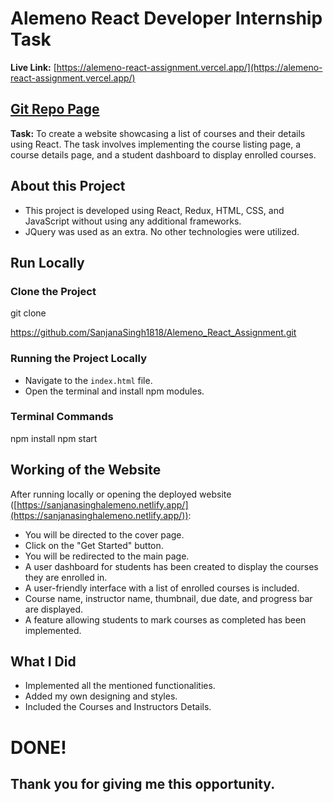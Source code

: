 # Alemeno React Developer Internship Task

**Live Link:**   [https://alemeno-react-assignment.vercel.app/](https://alemeno-react-assignment.vercel.app/)

## [Git Repo Page](https://github.com/SanjanaSingh1818/Alemeno_React_Assignment)

**Task:** To create a website showcasing a list of courses and their details using React. The task involves implementing the course listing page, a course details page, and a student dashboard to display enrolled courses.

## About this Project

- This project is developed using React, Redux, HTML, CSS, and JavaScript without using any additional frameworks.
- JQuery was used as an extra. No other technologies were utilized.

## Run Locally

### Clone the Project

git clone

https://github.com/SanjanaSingh1818/Alemeno_React_Assignment.git

### Running the Project Locally

- Navigate to the `index.html` file.
- Open the terminal and install npm modules.

### Terminal Commands
npm install
npm start


## Working of the Website

After running locally or opening the deployed website ([https://sanjanasinghalemeno.netlify.app/](https://sanjanasinghalemeno.netlify.app/)):

- You will be directed to the cover page.
- Click on the "Get Started" button.
- You will be redirected to the main page.
- A user dashboard for students has been created to display the courses they are enrolled in.
- A user-friendly interface with a list of enrolled courses is included.
- Course name, instructor name, thumbnail, due date, and progress bar are displayed.
- A feature allowing students to mark courses as completed has been implemented.

## What I Did

- Implemented all the mentioned functionalities.
- Added my own designing and styles.
- Included the Courses and Instructors Details.

# DONE!
## Thank you for giving me this opportunity.

